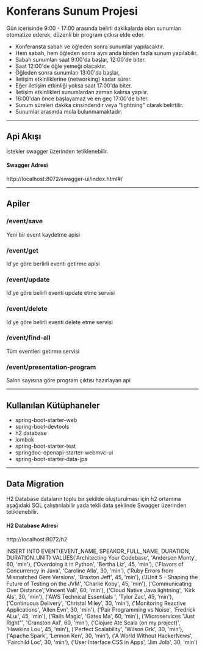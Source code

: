 # Konferans Sunum Projesi
Gün içerisinde 9:00 - 17:00 arasında belirli dakikalarda olan
sunumları otomatize ederek, düzenli bir program çıtkısı elde eder.

* Konferansta sabah ve öğleden sonra sunumlar yapılacaktır.
* Hem sabah, hem öğleden sonra aynı anda birden fazla sunum yapılabilir.
* Sabah sunumları saat 9:00'da başlar, 12:00'de biter.
* Saat 12:00'de öğle yemeği olacaktır.
* Öğleden sonra sunumları 13:00'da başlar,
* İletişim etkinliklerine (networking) kadar sürer.
* Eğer iletişim etkinliği yoksa saat 17:00'da biter.
* İletişim etkinlikleri sunumlardan zaman kalırsa yapılır.
* 16:00'dan önce başlayamaz ve en geç 17:00'de biter.
* Sunum süreleri dakika cinsindendir veya "lightning" olarak belirtilir.
* Sunumlar arasında mola bulunmamaktadır.

-------------------------------------------------------------
## Api Akışı
İstekler swagger üzerinden tetiklenebilir.

#### Swagger Adresi
http://localhost:8072/swagger-ui/index.html#/

-------------------------------------------------------------

## Apiler
### /event/save
  Yeni bir event kaydetme apisi

### /event/get
  Id'ye göre berlirli eventi getirme apisi

### /event/update
  Id'ye göre belirli eventi update etme servisi

### /event/delete
  Id'ye göre belirli eventi delete etme servisi
  
### /event/find-all
  Tüm eventleri getirme servisi
  
### /event/presentation-program
  Salon sayısına göre program çıktısı hazırlayan api

-------------------------------------------------------------

 ## Kullanılan Kütüphaneler
* spring-boot-starter-web
* spring-boot-devtools
* h2 database
* lombok
* spring-boot-starter-test
* springdoc-openapi-starter-webmvc-ui
* spring-boot-starter-data-jpa

-------------------------------------------------------------

## Data Migration 
H2 Database dataların toplu bir şekilde oluşturulması 
için h2 ortamına aşağıdaki SQL çalıştırılabilir 
yada tekli data şeklinde Swagger üzerinden tetiklenebilir.

#### H2 Database Adresi
http://localhost:8072/h2

INSERT INTO EVENT(EVENT_NAME, SPEAKOR_FULL_NAME, DURATION, DURATION_UNIT) 
VALUES('Architecting Your Codebase', 'Anderson Monty', 60, 'min'),
('Overdoing it in Python', 'Bertha Liz', 45, 'min'),
('Flavors of Concurrency in Java', 'Caroline Alla', 30, 'min'),
('Ruby Errors from Mismatched Gem Versions', 'Braxton Jeff', 45, 'min'),
('JUnit 5 - Shaping the Future of Testing on the JVM', 'Charlie Koby', 45, 'min'),
('Communicating Over Distance','Vincent Vall', 60, 'min'),
('Cloud Native Java lightning', 'Kirk Als', 30, 'min'),
('AWS Technical Essentials ', 'Tylor Zac', 45, 'min'),
('Continuous Delivery', 'Christal Miley', 30, 'min'),
('Monitoring Reactive Applications', 'Allen Evn', 30, 'min'),
('Pair Programming vs Noise', 'Fredrick ALuı', 45, 'min'),
('Rails Magic', 'Gates Ma', 60, 'min'),
('Microservices "Just Right"', 'Cranston Axl', 60, 'min'),
('Clojure Ate Scala (on my project)', 'Hawkins Lou', 45, 'min'),
('Perfect Scalability', 'Wilson Grk', 30, 'min'),
('Apache Spark', 'Lennon Ken', 30, 'min'),
('A World Without HackerNews', 'Fairchild Loc', 30, 'min'),
('User Interface CSS in Apps', 'Jim Jolb', 30, 'min')





